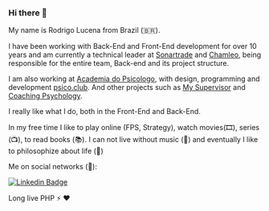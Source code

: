 ### Hi there 👋

My name is Rodrigo Lucena from Brazil (🇧🇷). 

I have been working with Back-End and Front-End development for over 10 years and am currently a technical leader at [Sonartrade](https://sonartrade.com.br) and [Chamleo](https://chamleo.com/), being responsible for the entire team, Back-end and its project structure.

I am also working at [Academia do Psicologo](http://academiadopsicologo.com.br/), with design, programming and development [psico.club](https://psico.club/). And other projects such as [My Supervisor](http://meusupervisor.com.br/) and [Coaching Psychology](https://coachingpsychology.com.br/).

I really like what I do, both in the Front-End and Back-End.

In my free time I like to play online (FPS, Strategy), watch movies(🎞️),  series (📺), to read books (📚). I can not live without music (🎵) and eventually I like to philosophize about life (🤯) 

Me on social networks (🔗):

[![Linkedin Badge](https://img.shields.io/badge/-LinkedIn-blue?style=flat-square&logo=Linkedin&logoColor=white&link=https://www.linkedin.com/in/rodrigolucena)](https://www.linkedin.com/in/rodrigolucena)

Long live PHP ⚡ ❤️
